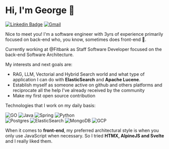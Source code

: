 # Hi, I'm George 👋


[![Linkedin Badge](https://img.shields.io/badge/-GeorgeCarmo-blue?style=flat-square&logo=Linkedin&logoColor=white&link=https://www.linkedin.com/in/george-lucas-carmo-542178206//)](https://www.linkedin.com/in/george-lucas-carmo-542178206/) [![Gmail](https://img.shields.io/badge/Gmail-D14836?&logo=gmail&logoColor=white
)](mailto:george.vieira.carmo@gmail.com)

Nice to meet you! I'm a software engineer with 3yrs of experience primarily focused on back-end who, you know, sometimes does front-end 🙂.  
  
Currently working at @Fitbank as Staff Software Developer focused on the back-end Software Architecture.

My interests and next goals are:
 - RAG, LLM, Vectorial and Hybrid Search world and what type of application I can do with **ElasticSearch** and **Apache Lucene**.
 - Establish myself as someone active on github and others platforms and reciprocate all the help I've already received by the community
 - Make my first open source contribution

Technologies that I work on my daily basis:

![GO](https://img.shields.io/badge/Go-00ADD8?style=for-the-badge&logo=go&logoColor=white) ![Java](https://img.shields.io/badge/Java-ED8B00?style=for-the-badge&logo=openjdk&logoColor=white) ![Spring](https://img.shields.io/badge/Spring-6DB33F?style=for-the-badge&logo=spring&logoColor=white) ![Python](https://img.shields.io/badge/Python-3776AB?style=for-the-badge&logo=python&logoColor=white)  
![Postgres](https://img.shields.io/badge/PostgreSQL-316192?style=for-the-badge&logo=postgresql&logoColor=white) ![ElasticSearch](https://img.shields.io/badge/Elastic_Search-005571?style=for-the-badge&logo=elasticsearch&logoColor=white) ![MongoDB](https://img.shields.io/badge/MongoDB-4EA94B?style=for-the-badge&logo=mongodb&logoColor=white) ![GCP](https://img.shields.io/badge/Google_Cloud-4285F4?style=for-the-badge&logo=google-cloud&logoColor=white)


When it comes to **front-end**, my preferred architectural style is when you only use JavaScript when necessary. So I tried **HTMX, AlpineJS and Svelte** and I really liked them.
